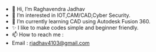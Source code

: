 - 👋 Hi, I’m Raghavendra Jadhav 
- 👀 I’m interested in IOT,CAM/CAD,Cyber Security.
- 🌱 I’m currently learning CAD using Autodesk Fusion 360.
- ✨ I like to make codes simple and beginner friendly.
- 📫 How to reach me :
- Email : rjadhav4103@gmail.com

<!---
raghav515/raghav515 is a ✨ special ✨ repository because its `README.md` (this file) appears on your GitHub profile.
You can click the Preview link to take a look at your changes.
--->
